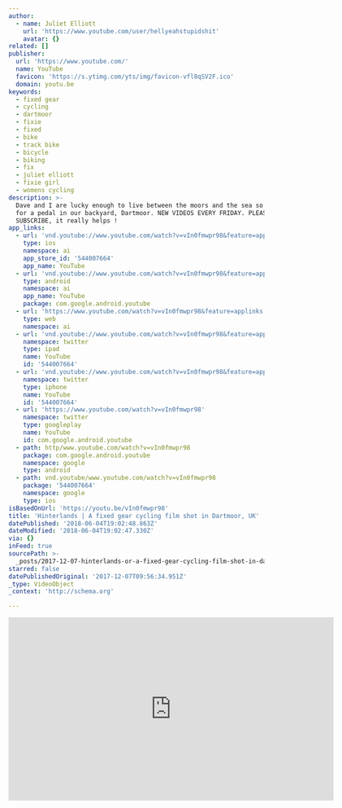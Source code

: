 ```yaml
---
author:
  - name: Juliet Elliott
    url: 'https://www.youtube.com/user/hellyeahstupidshit'
    avatar: {}
related: []
publisher:
  url: 'https://www.youtube.com/'
  name: YouTube
  favicon: 'https://s.ytimg.com/yts/img/favicon-vfl8qSV2F.ico'
  domain: youtu.be
keywords:
  - fixed gear
  - cycling
  - dartmoor
  - fixie
  - fixed
  - bike
  - track bike
  - bicycle
  - biking
  - fix
  - juliet elliott
  - fixie girl
  - womens cycling
description: >-
  Dave and I are lucky enough to live between the moors and the sea so we went
  for a pedal in our backyard, Dartmoor. NEW VIDEOS EVERY FRIDAY. PLEASE
  SUBSCRIBE, it really helps !
app_links:
  - url: 'vnd.youtube://www.youtube.com/watch?v=vIn0fmwpr98&feature=applinks'
    type: ios
    namespace: ai
    app_store_id: '544007664'
    app_name: YouTube
  - url: 'vnd.youtube://www.youtube.com/watch?v=vIn0fmwpr98&feature=applinks'
    type: android
    namespace: ai
    app_name: YouTube
    package: com.google.android.youtube
  - url: 'https://www.youtube.com/watch?v=vIn0fmwpr98&feature=applinks'
    type: web
    namespace: ai
  - url: 'vnd.youtube://www.youtube.com/watch?v=vIn0fmwpr98&feature=applinks'
    namespace: twitter
    type: ipad
    name: YouTube
    id: '544007664'
  - url: 'vnd.youtube://www.youtube.com/watch?v=vIn0fmwpr98&feature=applinks'
    namespace: twitter
    type: iphone
    name: YouTube
    id: '544007664'
  - url: 'https://www.youtube.com/watch?v=vIn0fmwpr98'
    namespace: twitter
    type: googleplay
    name: YouTube
    id: com.google.android.youtube
  - path: http/www.youtube.com/watch?v=vIn0fmwpr98
    package: com.google.android.youtube
    namespace: google
    type: android
  - path: vnd.youtube/www.youtube.com/watch?v=vIn0fmwpr98
    package: '544007664'
    namespace: google
    type: ios
isBasedOnUrl: 'https://youtu.be/vIn0fmwpr98'
title: 'Hinterlands | A fixed gear cycling film shot in Dartmoor, UK'
datePublished: '2018-06-04T19:02:48.863Z'
dateModified: '2018-06-04T19:02:47.330Z'
via: {}
inFeed: true
sourcePath: >-
  _posts/2017-12-07-hinterlands-or-a-fixed-gear-cycling-film-shot-in-dartmoor-uk.md
starred: false
datePublishedOriginal: '2017-12-07T09:56:34.951Z'
_type: VideoObject
_context: 'http://schema.org'

---
```

<iframe src="https://cdn.embedly.com/widgets/media.html?src=https%3A%2F%2Fwww.youtube.com%2Fembed%2FvIn0fmwpr98%3Ffeature%3Doembed&amp;url=http%3A%2F%2Fwww.youtube.com%2Fwatch%3Fv%3DvIn0fmwpr98&amp;image=https%3A%2F%2Fi.ytimg.com%2Fvi%2FvIn0fmwpr98%2Fhqdefault.jpg&amp;key=a715cf41cc93453ca338d350cd26f87b&amp;type=text%2Fhtml&amp;schema=youtube" width="640" height="360" scrolling="no" frameborder="0" allowfullscreen="" style=""></iframe>